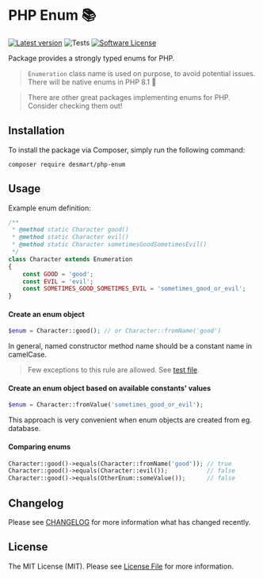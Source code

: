 # PHP Enum 📚

[![Latest version](https://img.shields.io/packagist/v/desmart/php-enum.svg?style=flat)](https://github.com/DeSmart/php-enum)
![Tests](https://github.com/desmart/php-enum/workflows/Run%20Tests/badge.svg)
[![Software License](https://img.shields.io/badge/license-MIT-brightgreen.svg)](https://github.com/DeSmart/php-enum/blob/master/LICENSE)

Package provides a strongly typed enums for PHP.

> `Enumeration` class name is used on purpose, to avoid potential issues. There will be native enums in PHP 8.1 🎉

> There are other great packages implementing enums for PHP. Consider checking them out!

## Installation
To install the package via Composer, simply run the following command:
```
composer require desmart/php-enum
```

## Usage
Example enum definition:
```php
/**
 * @method static Character good()
 * @method static Character evil()
 * @method static Character sometimesGoodSometimesEvil()
 */
class Character extends Enumeration
{
    const GOOD = 'good';
    const EVIL = 'evil';
    const SOMETIMES_GOOD_SOMETIMES_EVIL = 'sometimes_good_or_evil';
}
```

#### Create an enum object
```php
$enum = Character::good(); // or Character::fromName('good')
```
In general, named constructor method name should be a constant name in camelCase.

> Few exceptions to this rule are allowed. See [test file](https://github.com/DeSmart/php-enum/blob/master/tests/EnumerationTest.php).

#### Create an enum object based on available constants' values
```php
$enum = Character::fromValue('sometimes_good_or_evil');
```
This approach is very convenient when enum objects are created from eg. database.

#### Comparing enums
```php
Character::good()->equals(Character::fromName('good')); // true
Character::good()->equals(Character::evil());           // false
Character::good()->equals(OtherEnum::someValue());      // false
```

## Changelog

Please see [CHANGELOG](CHANGELOG.md) for more information what has changed recently.

## License

The MIT License (MIT). Please see [License File](LICENSE.md) for more information.